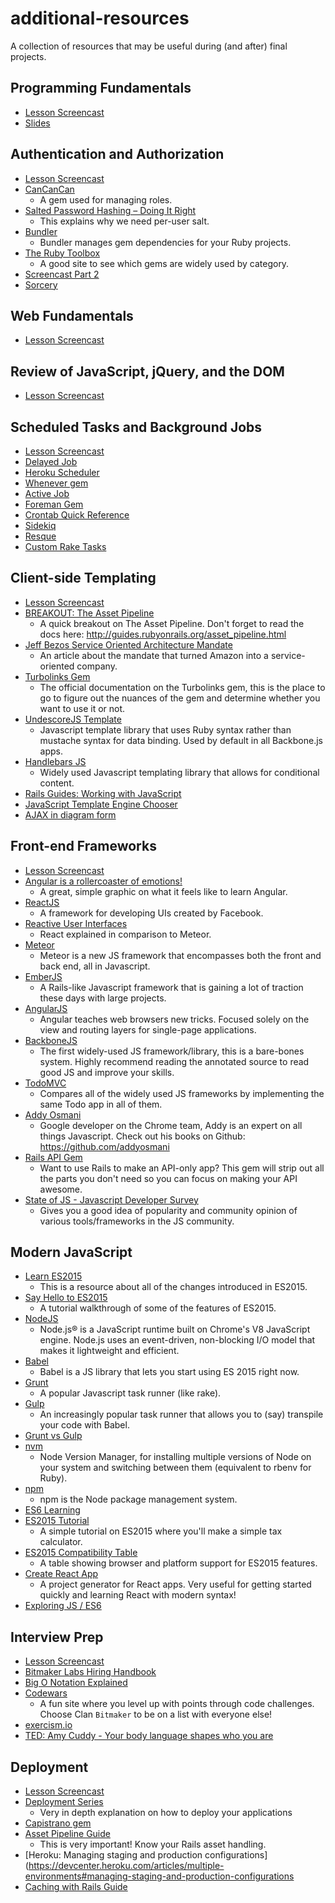 # additional-resources
A collection of resources that may be useful during (and after) final projects.


## Programming Fundamentals

* [Lesson Screencast](https://s3.amazonaws.com/bitmakerhq/lessons/web-development/2017-03-team-glados/w8d1-Programming-fundamentals.mp4)
* [Slides](https://docs.google.com/presentation/d/1b4zYRdSkSMDrLwgGy1dgFQNcIRk4VkGfP0AJMkfMEIw/edit#slide=id.p)


## Authentication and Authorization

* [Lesson Screencast](https://s3.amazonaws.com/bitmakerhq/lessons/web-development/2017-03-team-glados/w8d2-authentication-and-authorization.mp4)
* [CanCanCan](https://github.com/CanCanCommunity/cancancan)
  * A gem used for managing roles.
* [Salted Password Hashing – Doing It Right](https://crackstation.net/hashing-security.htm)
  * This explains why we need per-user salt.
* [Bundler](http://bundler.io/)
  * Bundler manages gem dependencies for your Ruby projects.
* [The Ruby Toolbox](https://www.ruby-toolbox.com/)
  * A good site to see which gems are widely used by category.
* [Screencast Part 2](http://s3.amazonaws.com/bitmakerhq/lessons/web-development/2016-03-team-hopper/authentication-authorization-part-2.mov)
* [Sorcery](https://github.com/Sorcery/sorcery)


## Web Fundamentals

* [Lesson Screencast](https://s3.amazonaws.com/bitmakerhq/lessons/web-development/2017-03-team-glados/w8d3-web-fundamentals-review.mp4)


## Review of JavaScript, jQuery, and the DOM

* [Lesson Screencast](https://s3.amazonaws.com/bitmakerhq/lessons/web-development/2017-03-team-glados/w8d4-review-javascrypt-jquery-dom.mp4)



## Scheduled Tasks and Background Jobs

* [Lesson Screencast](https://s3.amazonaws.com/bitmakerhq/lessons/web-development/2017-03-team-glados/w8d5-scheduled-tasks-background-jobs.mp4)
* [Delayed Job](https://github.com/collectiveidea/delayed_job)
* [Heroku Scheduler](https://devcenter.heroku.com/articles/scheduler)
* [Whenever gem](https://github.com/javan/whenever)
* [Active Job](http://edgeguides.rubyonrails.org/active_job_basics.html)
* [Foreman Gem](https://github.com/ddollar/foreman)
* [Crontab Quick Reference](http://www.adminschoice.com/crontab-quick-reference)
* [Sidekiq](https://github.com/mperham/sidekiq)
* [Resque](https://github.com/resque/resque)
* [Custom Rake Tasks](http://guides.rubyonrails.org/command_line.html#custom-rake-tasks)


## Client-side Templating

* [Lesson Screencast](https://s3.amazonaws.com/bitmakerhq/lessons/web-development/2017-03-team-glados/w9d1-client-side-templating.mp4)
* [BREAKOUT: The Asset Pipeline](https://s3.amazonaws.com/bitmakerhq/lessons/web-development/2016-08-team-johnny5/the-asset-pipeline.mp4)
  * A quick breakout on The Asset Pipeline. Don't forget to read the docs here: http://guides.rubyonrails.org/asset_pipeline.html
* [Jeff Bezos Service Oriented Architecture Mandate](http://apievangelist.com/2012/01/12/the-secret-to-amazons-success-internal-apis/)
  * An article about the mandate that turned Amazon into a service-oriented company.
* [Turbolinks Gem](https://github.com/rails/turbolinks)
  * The official documentation on the Turbolinks gem, this is the place to go to figure out the nuances of the gem and determine whether you want to use it or not.
* [UndescoreJS Template](http://underscorejs.org/#template)
  * Javascript template library that uses Ruby syntax rather than mustache syntax for data binding. Used by default in all Backbone.js apps.
* [Handlebars JS ](http://handlebarsjs.com/)
  * Widely used Javascript templating library that allows for conditional content.
* [Rails Guides: Working with JavaScript](http://edgeguides.rubyonrails.org/working_with_javascript_in_rails.html#turbolinks)
* [JavaScript Template Engine Chooser](http://garann.github.io/template-chooser/)
* [AJAX in diagram form ](http://adaptivepath.org/uploads/archive/images/publications/essays/ajax-fig2.png)


## Front-end Frameworks

* [Lesson Screencast](https://s3.amazonaws.com/bitmakerhq/lessons/web-development/2017-03-team-glados/w9d2-intro-frontend-frameworks.mp4)
* [Angular is a rollercoaster of emotions!](http://www.bennadel.com/blog/2439-my-experience-with-angularjs-the-super-heroic-javascript-mvw-framework.htm)
  * A great, simple graphic on what it feels like to learn Angular.
* [ReactJS](http://facebook.github.io/react/)
  * A framework for developing UIs created by Facebook.
* [Reactive User Interfaces](http://blog.percolatestudio.com/engineering/reactive-user-interfaces/)
  * React explained in comparison to Meteor.
* [Meteor](https://www.meteor.com/)
  * Meteor is a new JS framework that encompasses both the front and back end, all in Javascript.
* [EmberJS](http://emberjs.com/)
  * A Rails-like Javascript framework that is gaining a lot of traction these days with large projects.
* [AngularJS](http://angularjs.org/)
  * Angular teaches web browsers new tricks. Focused solely on the view and routing layers for single-page applications.
* [BackboneJS](http://backbonejs.org/)
  * The first widely-used JS framework/library, this is a bare-bones system. Highly recommend reading the annotated source to read good JS and improve your skills.
* [TodoMVC](http://todomvc.com/)
  * Compares all of the widely used JS frameworks by implementing the same Todo app in all of them.
* [Addy Osmani](http://addyosmani.com/)
  * Google developer on the Chrome team, Addy is an expert on all things Javascript. Check out his books on Github: https://github.com/addyosmani
* [Rails API Gem](https://github.com/rails-api/rails-api)
  * Want to use Rails to make an API-only app? This gem will strip out all the parts you don't need so you can focus on making your API awesome.
* [State of JS - Javascript Developer Survey](http://stateofjs.com/)
  * Gives you a good idea of popularity and community opinion of various tools/frameworks in the JS community.


## Modern JavaScript

* [Learn ES2015](https://babeljs.io/docs/learn-es2015/)
  * This is a resource about all of the changes introduced in ES2015.
* [Say Hello to ES2015](https://tutor.mantrajs.com/say-hello-to-ES2015/introduction)
  * A tutorial walkthrough of some of the features of ES2015.
* [NodeJS](https://nodejs.org/en/)
  * Node.js® is a JavaScript runtime built on Chrome's V8 JavaScript engine. Node.js uses an event-driven, non-blocking I/O model that makes it lightweight and efficient.
* [Babel](https://babeljs.io/)
  * Babel is a JS library that lets you start using ES 2015 right now.
* [Grunt](http://gruntjs.com/)
  * A popular Javascript task runner (like rake).
* [Gulp](http://gulpjs.com/)
  * An increasingly popular task runner that allows you to (say) transpile your code with Babel.
* [Grunt vs Gulp](https://medium.com/@preslavrachev/gulp-vs-grunt-why-one-why-the-other-f5d3b398edc4#.1urfttu9k)
* [nvm](https://github.com/creationix/nvm)
  * Node Version Manager, for installing multiple versions of Node on your system and switching between them (equivalent to rbenv for Ruby).
* [npm](https://docs.npmjs.com/getting-started/what-is-npm)
  * npm is the Node package management system.
* [ES6 Learning](https://github.com/ericdouglas/ES6-Learning)
* [ES2015 Tutorial](http://ccoenraets.github.io/es6-tutorial/)
  * A simple tutorial on ES2015 where you'll make a simple tax calculator.
* [ES2015 Compatibility Table](http://kangax.github.io/compat-table/es6/)
  * A table showing browser and platform support for ES2015 features.
* [Create React App](https://facebook.github.io/react/blog/2016/07/22/create-apps-with-no-configuration.html)
  * A project generator for React apps. Very useful for getting started quickly and learning React with modern syntax!
* [Exploring JS / ES6](http://exploringjs.com/es6/index.html)


## Interview Prep

* [Lesson Screencast]()
* [Bitmaker Labs Hiring Handbook](https://s3.amazonaws.com/bitmakerhq/resources/hiring-handbook.pdf)
* [Big O Notation Explained](https://www.interviewcake.com/article/java/big-o-notation-time-and-space-complexity)
* [Codewars](http://codewars.com/)
  * A fun site where you level up with points through code challenges. Choose Clan `Bitmaker` to be on a list with everyone else!
* [exercism.io](http://exercism.io/)
* [TED: Amy Cuddy - Your body language shapes who you are](http://www.ted.com/talks/amy_cuddy_your_body_language_shapes_who_you_are.html)


## Deployment

* [Lesson Screencast]()
* [Deployment Series](http://vladigleba.com/blog/topics/deployment-series/)
  * Very in depth explanation on how to deploy your applications
* [Capistrano gem](https://github.com/capistrano/capistrano)
* [Asset Pipeline Guide](http://guides.rubyonrails.org/asset_pipeline.html#in-production)
  * This is very important! Know your Rails asset handling.
* [Heroku: Managing staging and production configurations](https://devcenter.heroku.com/articles/multiple-environments#managing-staging-and-production-configurations
* [Caching with Rails Guide](http://guides.rubyonrails.org/caching_with_rails.html)
